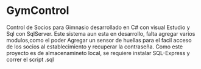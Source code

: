 # GymControl
Control de Socios para Gimnasio desarrollado en C# con visual Estudio y Sql con SqlServer.
Este sistema aun esta en desarrollo, falta agregar varios modulos,como el poder Agregar un sensor de huellas
para el facil acceso de los socios al establecimiento y recuperar la contraseña.
Como este proyecto es de almacenamineto local, se requiere instalar SQL-Express y correr el script .sql 
